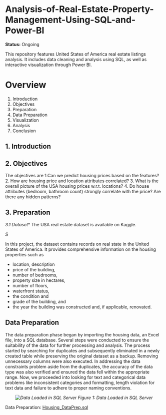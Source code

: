 # Analysis-of-Real-Estate-Property-Management-Using-SQL-and-Power-BI
**Status:** Ongoing 

This repository features United States of America real estate listings analysis. It includes data cleaning and analysis using SQL, as well as interactive visualization through Power BI.

# Overview
1. Introduction
2. Objectives
3. Preparation
4. Data Preparation
5. Visualization
6. Analysis
7. Conclusion

## 1. Introduction

## 2. Objectives
The objectives are
1.Can we predict housing prices based on the features?
2. How are housing price and location attributes correlated?
3. What is the overall picture of the USA housing prices w.r.t. locations?
4. Do house attributes (bedroom, bathroom count) strongly correlate with the price? Are there any hidden patterns?

## 3. Preparation

*3.1 Dataset** 
The USA real estate dataset is available on Kaggle.

*S*

In this project, the dataset contains records on real state in the United States of America. It provides comprehensive information on the housing properties such as
- location, description
- price of the building,
- number of bedrooms,
- property size in hectares,
- number of floors,
- waterfront status,
- the condition and
- grade of the building, and
- the year the building was constructed and, if applicable, renovated.

## Data Preparation
The data preparation phase began by importing the housing data, an Excel file, into a SQL database. Several steps were conducted to ensure the suitability of the data for further processing and analysis. The process started by searching for duplicates and subsequently eliminated in a newly created table while preserving the original dataset as a backup. Removing unnecessary columns were also executed. In addressing the data constraints problem aside from the duplicates, the accuracy of the data type was also verified and ensured the data fell within the appropriate range. Now, we proceeded into looking for text and categorical data problems like inconsistent categories and formatting, length violation for text data and failure to adhere to proper naming conventions.

*<p align="center"> ![Data Loaded in SQL Server](https://github.com/macababbadcherry/Analysis-of-Real-Estate-Property-Management-Using-SQL-and-Power-BI/assets/148540172/d9974921-2950-404c-af62-bf18cdf69e12) Figure 1: Data Loaded in SQL Server</p>*

Data Preparation: [Housing_DataPrep.sql](https://github.com/macababbadcherry/Analysis-of-Real-Estate-Property-Management-Using-SQL-and-Power-BI/blob/main/Housing_DataPrep.sql)
